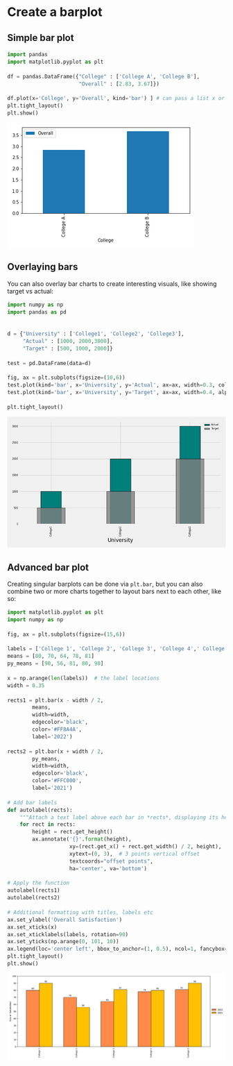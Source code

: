 # Create a barplot

## Simple bar plot

```python
import pandas
import matplotlib.pyplot as plt

df = pandas.DataFrame({"College" : ['College A', 'College B'],
                       "Overall" : [2.83, 3.67]})

df.plot(x='College', y='Overall', kind='bar') ] # can pass a list x or y for multiple plots
plt.tight_layout()
plt.show()
```

![Barplot example 2](/graph_examples/barplots_2.png)

## Overlaying bars

You can also overlay bar charts to create interesting visuals, like showing target vs actual:

```python
import numpy as np
import pandas as pd


d = {"University" : ['College1', 'College2', 'College3'],
     "Actual" : [1000, 2000,3000],
     "Target" : [500, 1000, 2000]}

test = pd.DataFrame(data=d)

fig, ax = plt.subplots(figsize=(10,6))
test.plot(kind='bar', x='University', y='Actual', ax=ax, width=0.3, color='#007F7B', edgecolor='black', linewidth=1)
test.plot(kind='bar', x='University', y='Target', ax=ax, width=0.4, alpha=0.8, color='grey', linewidth=1, edgecolor='black')

plt.tight_layout()
```

![overlaying bar chart](/graph_examples/overlay_bar_chart.png)

## Advanced bar plot

Creating singular barplots can be done via `plt.bar`, but you can also combine two or more charts together to layout bars next to each other, like so:

```python
import matplotlib.pyplot as plt
import numpy as np

fig, ax = plt.subplots(figsize=(15,6))

labels = ['College 1', 'College 2', 'College 3', 'College 4',' College 5']
means = [80, 70, 64, 78, 81]
py_means = [90, 56, 81, 80, 90]

x = np.arange(len(labels))  # the label locations
width = 0.35

rects1 = plt.bar(x - width / 2,
        means,
        width=width,
        edgecolor='black',
        color='#FF8A4A',
        label='2022')

rects2 = plt.bar(x + width / 2,
        py_means,
        width=width,
        edgecolor='black',
        color='#FFC000',
        label='2021')

# Add bar labels
def autolabel(rects):
    """Attach a text label above each bar in *rects*, displaying its height."""
    for rect in rects:
        height = rect.get_height()
        ax.annotate('{}'.format(height),
                    xy=(rect.get_x() + rect.get_width() / 2, height),
                    xytext=(0, 3),  # 3 points vertical offset
                    textcoords="offset points",
                    ha='center', va='bottom')

# Apply the function
autolabel(rects1)
autolabel(rects2)

# Additional formatting with titles, labels etc
ax.set_ylabel('Overall Satisfaction')
ax.set_xticks(x)
ax.set_xticklabels(labels, rotation=90)
ax.set_yticks(np.arange(0, 101, 10))
ax.legend(loc='center left', bbox_to_anchor=(1, 0.5), ncol=1, fancybox=True)
plt.tight_layout()
plt.show()
```

![Barplot example](/graph_examples/barplots.png)
